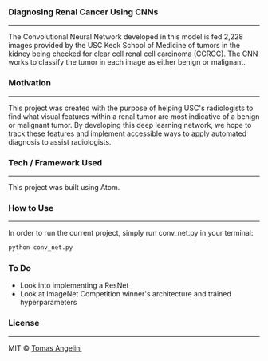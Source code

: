### Diagnosing Renal Cancer Using CNNs
___
The Convolutional Neural Network developed in this model is fed 2,228 images provided by the USC Keck School of Medicine of tumors in the kidney being checked for clear cell renal cell carcinoma (CCRCC). The CNN works to classify the tumor in each image as either benign or malignant.

### Motivation
___
This project was created with the purpose of helping USC's radiologists to find what visual features within a renal tumor are most indicative of a benign or malignant tumor. By developing this deep learning network, we hope to track these features and implement accessible ways to apply automated diagnosis to assist radiologists.

### Tech / Framework Used
___
This project was built using Atom.

### How to Use
___
In order to run the current project, simply run conv_net.py in your terminal:
```python
python conv_net.py
```
### To Do 
- Look into implementing a ResNet  
- Look at ImageNet Competition winner's architecture and trained hyperparameters 



### License
___
MIT © [Tomas Angelini](https://github.com/TommyAngelini)
